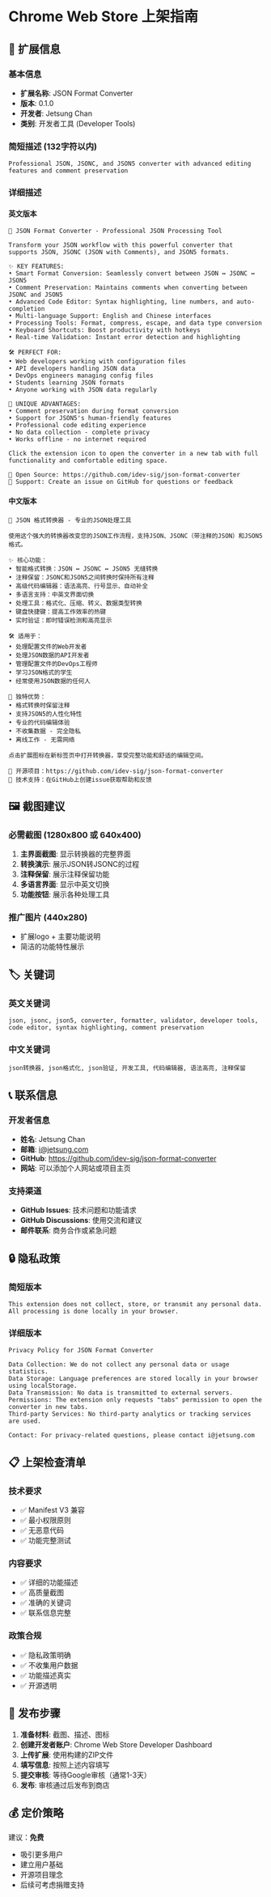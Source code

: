 # Chrome Web Store 上架指南

## 📝 扩展信息

### 基本信息
- **扩展名称**: JSON Format Converter
- **版本**: 0.1.0
- **开发者**: Jetsung Chan
- **类别**: 开发者工具 (Developer Tools)

### 简短描述 (132字符以内)
```
Professional JSON, JSONC, and JSON5 converter with advanced editing features and comment preservation
```

### 详细描述

#### 英文版本
```
🔄 JSON Format Converter - Professional JSON Processing Tool

Transform your JSON workflow with this powerful converter that supports JSON, JSONC (JSON with Comments), and JSON5 formats.

✨ KEY FEATURES:
• Smart Format Conversion: Seamlessly convert between JSON ↔ JSONC ↔ JSON5
• Comment Preservation: Maintains comments when converting between JSONC and JSON5
• Advanced Code Editor: Syntax highlighting, line numbers, and auto-completion
• Multi-language Support: English and Chinese interfaces
• Processing Tools: Format, compress, escape, and data type conversion
• Keyboard Shortcuts: Boost productivity with hotkeys
• Real-time Validation: Instant error detection and highlighting

🛠️ PERFECT FOR:
• Web developers working with configuration files
• API developers handling JSON data
• DevOps engineers managing config files
• Students learning JSON formats
• Anyone working with JSON data regularly

🌟 UNIQUE ADVANTAGES:
• Comment preservation during format conversion
• Support for JSON5's human-friendly features
• Professional code editing experience
• No data collection - complete privacy
• Works offline - no internet required

Click the extension icon to open the converter in a new tab with full functionality and comfortable editing space.

🔗 Open Source: https://github.com/idev-sig/json-format-converter
📧 Support: Create an issue on GitHub for questions or feedback
```

#### 中文版本
```
🔄 JSON 格式转换器 - 专业的JSON处理工具

使用这个强大的转换器改变您的JSON工作流程，支持JSON、JSONC（带注释的JSON）和JSON5格式。

✨ 核心功能：
• 智能格式转换：JSON ↔ JSONC ↔ JSON5 无缝转换
• 注释保留：JSONC和JSON5之间转换时保持所有注释
• 高级代码编辑器：语法高亮、行号显示、自动补全
• 多语言支持：中英文界面切换
• 处理工具：格式化、压缩、转义、数据类型转换
• 键盘快捷键：提高工作效率的热键
• 实时验证：即时错误检测和高亮显示

🛠️ 适用于：
• 处理配置文件的Web开发者
• 处理JSON数据的API开发者
• 管理配置文件的DevOps工程师
• 学习JSON格式的学生
• 经常使用JSON数据的任何人

🌟 独特优势：
• 格式转换时保留注释
• 支持JSON5的人性化特性
• 专业的代码编辑体验
• 不收集数据 - 完全隐私
• 离线工作 - 无需网络

点击扩展图标在新标签页中打开转换器，享受完整功能和舒适的编辑空间。

🔗 开源项目：https://github.com/idev-sig/json-format-converter
📧 技术支持：在GitHub上创建issue获取帮助和反馈
```

## 🖼️ 截图建议

### 必需截图 (1280x800 或 640x400)
1. **主界面截图**: 显示转换器的完整界面
2. **转换演示**: 展示JSON转JSONC的过程
3. **注释保留**: 展示注释保留功能
4. **多语言界面**: 显示中英文切换
5. **功能按钮**: 展示各种处理工具

### 推广图片 (440x280)
- 扩展logo + 主要功能说明
- 简洁的功能特性展示

## 🏷️ 关键词

### 英文关键词
```
json, jsonc, json5, converter, formatter, validator, developer tools, code editor, syntax highlighting, comment preservation
```

### 中文关键词
```
json转换器, json格式化, json验证, 开发工具, 代码编辑器, 语法高亮, 注释保留
```

## 📞 联系信息

### 开发者信息
- **姓名**: Jetsung Chan
- **邮箱**: i@jetsung.com
- **GitHub**: https://github.com/idev-sig/json-format-converter
- **网站**: 可以添加个人网站或项目主页

### 支持渠道
- **GitHub Issues**: 技术问题和功能请求
- **GitHub Discussions**: 使用交流和建议
- **邮件联系**: 商务合作或紧急问题

## 🔒 隐私政策

### 简短版本
```
This extension does not collect, store, or transmit any personal data. All processing is done locally in your browser.
```

### 详细版本
```
Privacy Policy for JSON Format Converter

Data Collection: We do not collect any personal data or usage statistics.
Data Storage: Language preferences are stored locally in your browser using localStorage.
Data Transmission: No data is transmitted to external servers.
Permissions: The extension only requests "tabs" permission to open the converter in new tabs.
Third-party Services: No third-party analytics or tracking services are used.

Contact: For privacy-related questions, please contact i@jetsung.com
```

## 📋 上架检查清单

### 技术要求
- ✅ Manifest V3 兼容
- ✅ 最小权限原则
- ✅ 无恶意代码
- ✅ 功能完整测试

### 内容要求
- ✅ 详细的功能描述
- ✅ 高质量截图
- ✅ 准确的关键词
- ✅ 联系信息完整

### 政策合规
- ✅ 隐私政策明确
- ✅ 不收集用户数据
- ✅ 功能描述真实
- ✅ 开源透明

## 🚀 发布步骤

1. **准备材料**: 截图、描述、图标
2. **创建开发者账户**: Chrome Web Store Developer Dashboard
3. **上传扩展**: 使用构建的ZIP文件
4. **填写信息**: 按照上述内容填写
5. **提交审核**: 等待Google审核（通常1-3天）
6. **发布**: 审核通过后发布到商店

## 💰 定价策略

建议：**免费**
- 吸引更多用户
- 建立用户基础
- 开源项目理念
- 后续可考虑捐赠支持
